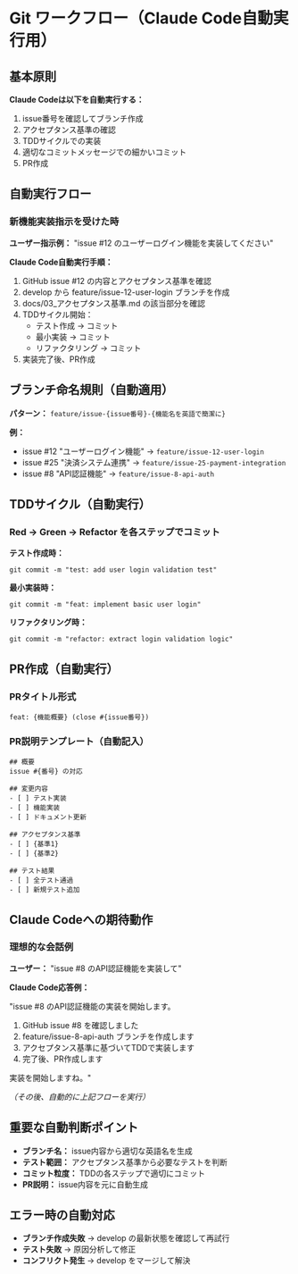 # Git ワークフロー（Claude Code自動実行用）

## 基本原則

**Claude Codeは以下を自動実行する：**

1. issue番号を確認してブランチ作成
2. アクセプタンス基準の確認
3. TDDサイクルでの実装
4. 適切なコミットメッセージでの細かいコミット
5. PR作成

## 自動実行フロー

### 新機能実装指示を受けた時

**ユーザー指示例：** "issue #12 のユーザーログイン機能を実装してください"

**Claude Code自動実行手順：**

1. GitHub issue #12 の内容とアクセプタンス基準を確認
2. develop から feature/issue-12-user-login ブランチを作成
3. docs/03_アクセプタンス基準.md の該当部分を確認
4. TDDサイクル開始：
   - テスト作成 → コミット
   - 最小実装 → コミット  
   - リファクタリング → コミット
5. 実装完了後、PR作成

## ブランチ命名規則（自動適用）

**パターン：** `feature/issue-{issue番号}-{機能名を英語で簡潔に}`

**例：**
- issue #12 "ユーザーログイン機能" → `feature/issue-12-user-login`
- issue #25 "決済システム連携" → `feature/issue-25-payment-integration`
- issue #8 "API認証機能" → `feature/issue-8-api-auth`

## TDDサイクル（自動実行）

### Red → Green → Refactor を各ステップでコミット

**テスト作成時：**
```
git commit -m "test: add user login validation test"
```

**最小実装時：**
```
git commit -m "feat: implement basic user login"
```

**リファクタリング時：**
```
git commit -m "refactor: extract login validation logic"
```

## PR作成（自動実行）

### PRタイトル形式
```
feat: {機能概要} (close #{issue番号})
```

### PR説明テンプレート（自動記入）

```
## 概要
issue #{番号} の対応

## 変更内容
- [ ] テスト実装
- [ ] 機能実装
- [ ] ドキュメント更新

## アクセプタンス基準
- [ ] {基準1}
- [ ] {基準2}

## テスト結果
- [ ] 全テスト通過
- [ ] 新規テスト追加
```

## Claude Codeへの期待動作

### 理想的な会話例

**ユーザー：** "issue #8 のAPI認証機能を実装して"

**Claude Code応答例：**

"issue #8 のAPI認証機能の実装を開始します。

1. GitHub issue #8 を確認しました
2. feature/issue-8-api-auth ブランチを作成します
3. アクセプタンス基準に基づいてTDDで実装します
4. 完了後、PR作成します

実装を開始しますね。"

*（その後、自動的に上記フローを実行）*

## 重要な自動判断ポイント

- **ブランチ名：** issue内容から適切な英語名を生成
- **テスト範囲：** アクセプタンス基準から必要なテストを判断
- **コミット粒度：** TDDの各ステップで適切にコミット
- **PR説明：** issue内容を元に自動生成

## エラー時の自動対応

- **ブランチ作成失敗** → develop の最新状態を確認して再試行
- **テスト失敗** → 原因分析して修正
- **コンフリクト発生** → develop をマージして解決